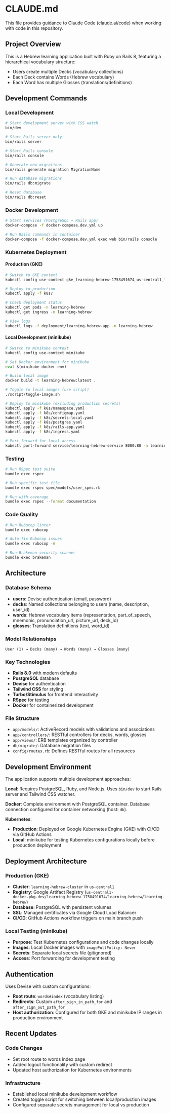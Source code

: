 # CLAUDE.md

This file provides guidance to Claude Code (claude.ai/code) when working with code in this repository.

## Project Overview

This is a Hebrew learning application built with Ruby on Rails 8, featuring a hierarchical vocabulary structure:
- Users create multiple Decks (vocabulary collections)
- Each Deck contains Words (Hebrew vocabulary)
- Each Word has multiple Glosses (translations/definitions)

## Development Commands

### Local Development
```bash
# Start development server with CSS watch
bin/dev

# Start Rails server only
bin/rails server

# Start Rails console
bin/rails console

# Generate new migrations
bin/rails generate migration MigrationName

# Run database migrations
bin/rails db:migrate

# Reset database
bin/rails db:reset
```

### Docker Development
```bash
# Start services (PostgreSQL + Rails app)
docker-compose -f docker-compose.dev.yml up

# Run Rails commands in container
docker-compose -f docker-compose.dev.yml exec web bin/rails console
```

### Kubernetes Deployment

#### Production (GKE)
```bash
# Switch to GKE context
kubectl config use-context gke_learning-hebrew-1758491674_us-central1_learning-hebrew-cluster

# Deploy to production
kubectl apply -f k8s/

# Check deployment status
kubectl get pods -n learning-hebrew
kubectl get ingress -n learning-hebrew

# View logs
kubectl logs -f deployment/learning-hebrew-app -n learning-hebrew
```

#### Local Development (minikube)
```bash
# Switch to minikube context
kubectl config use-context minikube

# Set Docker environment for minikube
eval $(minikube docker-env)

# Build local image
docker build -t learning-hebrew:latest .

# Toggle to local images (use script)
./script/toggle-image.sh

# Deploy to minikube (excluding production secrets)
kubectl apply -f k8s/namespace.yaml
kubectl apply -f k8s/configmap.yaml
kubectl apply -f k8s/secrets-local.yaml
kubectl apply -f k8s/postgres.yaml
kubectl apply -f k8s/rails-app.yaml
kubectl apply -f k8s/ingress.yaml

# Port forward for local access
kubectl port-forward service/learning-hebrew-service 8080:80 -n learning-hebrew
```

### Testing
```bash
# Run RSpec test suite
bundle exec rspec

# Run specific test file
bundle exec rspec spec/models/user_spec.rb

# Run with coverage
bundle exec rspec --format documentation
```

### Code Quality
```bash
# Run Rubocop linter
bundle exec rubocop

# Auto-fix Rubocop issues
bundle exec rubocop -A

# Run Brakeman security scanner
bundle exec brakeman
```

## Architecture

### Database Schema
- **users**: Devise authentication (email, password)
- **decks**: Named collections belonging to users (name, description, user_id)
- **words**: Hebrew vocabulary items (representation, part_of_speech, mnemonic, pronunciation_url, picture_url, deck_id)
- **glosses**: Translation definitions (text, word_id)

### Model Relationships
```
User (1) → Decks (many) → Words (many) → Glosses (many)
```

### Key Technologies
- **Rails 8.0** with modern defaults
- **PostgreSQL** database
- **Devise** for authentication
- **Tailwind CSS** for styling
- **Turbo/Stimulus** for frontend interactivity
- **RSpec** for testing
- **Docker** for containerized development

### File Structure
- `app/models/`: ActiveRecord models with validations and associations
- `app/controllers/`: RESTful controllers for decks, words, glosses
- `app/views/`: ERB templates organized by controller
- `db/migrate/`: Database migration files
- `config/routes.rb`: Defines RESTful routes for all resources

## Development Environment

The application supports multiple development approaches:

**Local**: Requires PostgreSQL, Ruby, and Node.js. Uses `bin/dev` to start Rails server and Tailwind CSS watcher.

**Docker**: Complete environment with PostgreSQL container. Database connection configured for container networking (host: `db`).

**Kubernetes**:
- **Production**: Deployed on Google Kubernetes Engine (GKE) with CI/CD via GitHub Actions
- **Local**: minikube for testing Kubernetes configurations locally before production deployment

## Deployment Architecture

### Production (GKE)
- **Cluster**: `learning-hebrew-cluster` in `us-central1`
- **Registry**: Google Artifact Registry (`us-central1-docker.pkg.dev/learning-hebrew-1758491674/learning-hebrew/learning-hebrew`)
- **Database**: PostgreSQL with persistent volumes
- **SSL**: Managed certificates via Google Cloud Load Balancer
- **CI/CD**: GitHub Actions workflow triggers on main branch push

### Local Testing (minikube)
- **Purpose**: Test Kubernetes configurations and code changes locally
- **Images**: Local Docker images with `imagePullPolicy: Never`
- **Secrets**: Separate local secrets file (gitignored)
- **Access**: Port forwarding for development testing

## Authentication

Uses Devise with custom configurations:
- **Root route**: `words#index` (vocabulary listing)
- **Redirects**: Custom `after_sign_in_path_for` and `after_sign_out_path_for`
- **Host authorization**: Configured for both GKE and minikube IP ranges in production environment

## Recent Updates

### Code Changes
- Set root route to words index page
- Added logout functionality with custom redirect
- Updated host authorization for Kubernetes environments

### Infrastructure
- Established local minikube development workflow
- Created toggle script for switching between local/production images
- Configured separate secrets management for local vs production